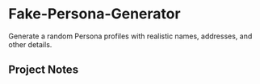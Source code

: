 # Fake-Persona-Generator
Generate a random Persona profiles with realistic names, addresses, and other details.


## Project Notes
